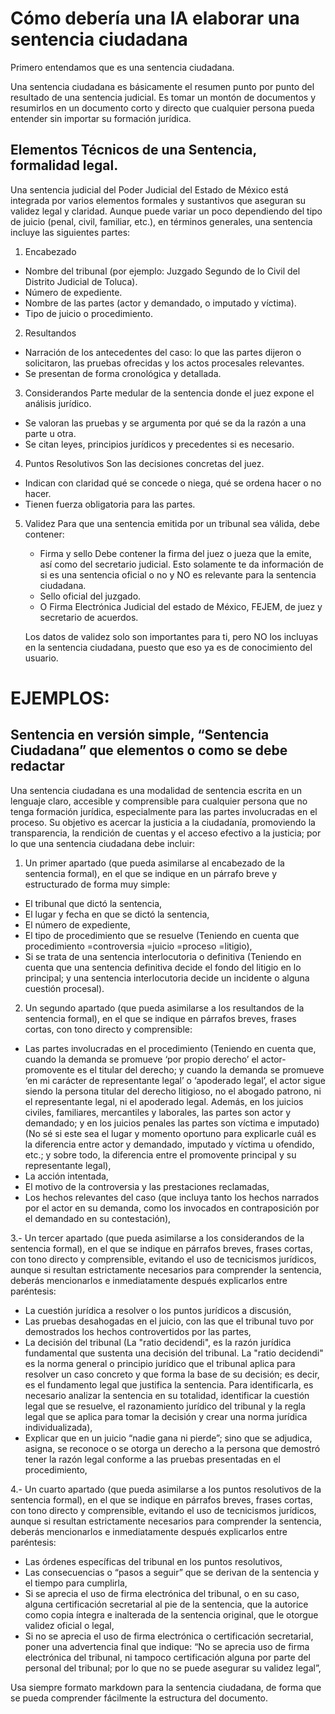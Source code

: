 <!-- Guía para la IA: Usa toda la información de este archivo para ayudarte a elaborar la sentencia ciudadana final en base a los documentos que luego se te van a proporcionar. Este archivo es solo infomación de cómo hacer tu tarea correctamente. -->

# Cómo debería una IA elaborar una sentencia ciudadana

Primero entendamos que es una sentencia ciudadana.

Una sentencia ciudadana es básicamente el resumen punto por punto del resultado de una sentencia judicial. Es tomar un montón de documentos y resumirlos en un documento corto y directo que cualquier persona pueda entender sin importar su formación jurídica.

## Elementos Técnicos de una Sentencia, formalidad legal.

Una sentencia judicial del Poder Judicial del Estado de México está integrada por varios elementos formales y sustantivos que aseguran su validez legal y claridad. Aunque puede variar un poco dependiendo del tipo de juicio (penal, civil, familiar, etc.), en términos generales, una sentencia incluye las siguientes partes:

1. Encabezado

- Nombre del tribunal (por ejemplo: Juzgado Segundo de lo Civil del Distrito Judicial de Toluca).
- Número de expediente.
- Nombre de las partes (actor y demandado, o imputado y víctima).
- Tipo de juicio o procedimiento.

2. Resultandos

- Narración de los antecedentes del caso: lo que las partes dijeron o solicitaron, las pruebas ofrecidas y los actos procesales relevantes.
- Se presentan de forma cronológica y detallada.

3. Considerandos
   Parte medular de la sentencia donde el juez expone el análisis jurídico.

- Se valoran las pruebas y se argumenta por qué se da la razón a una parte u otra.
- Se citan leyes, principios jurídicos y precedentes si es necesario.

4. Puntos Resolutivos
   Son las decisiones concretas del juez.

- Indican con claridad qué se concede o niega, qué se ordena hacer o no hacer.
- Tienen fuerza obligatoria para las partes.

5. Validez
   Para que una sentencia emitida por un tribunal sea válida, debe contener:

   - Firma y sello
     Debe contener la firma del juez o jueza que la emite, así como del secretario judicial. Esto solamente te da información de si es una sentencia oficial o no y NO es relevante para la sentencia ciudadana.
   - Sello oficial del juzgado.
   - O Firma Electrónica Judicial del estado de México, FEJEM, de juez y secretario de acuerdos.

   Los datos de validez solo son importantes para ti, pero NO los incluyas en la sentencia ciudadana, puesto que eso ya es de conocimiento del usuario.

# EJEMPLOS:

## Sentencia en versión simple, “Sentencia Ciudadana” que elementos o como se debe redactar

Una sentencia ciudadana es una modalidad de sentencia escrita en un lenguaje claro, accesible y comprensible para cualquier persona que no tenga formación jurídica, especialmente para las partes involucradas en el proceso. Su objetivo es acercar la justicia a la ciudadanía, promoviendo la transparencia, la rendición de cuentas y el acceso efectivo a la justicia; por lo que una sentencia ciudadana debe incluir:

1. Un primer apartado (que pueda asimilarse al encabezado de la sentencia formal), en el que se indique en un párrafo breve y estructurado de forma muy simple:

- El tribunal que dictó la sentencia,
- El lugar y fecha en que se dictó la sentencia,
- El número de expediente,
- El tipo de procedimiento que se resuelve (Teniendo en cuenta que procedimiento =controversia =juicio =proceso =litigio),
- Si se trata de una sentencia interlocutoria o definitiva (Teniendo en cuenta que una sentencia definitiva decide el fondo del litigio en lo principal; y una sentencia interlocutoria decide un incidente o alguna cuestión procesal).

2. Un segundo apartado (que pueda asimilarse a los resultandos de la sentencia formal), en el que se indique en párrafos breves, frases cortas, con tono directo y comprensible:

- Las partes involucradas en el procedimiento (Teniendo en cuenta que, cuando la demanda se promueve ‘por propio derecho’ el actor-promovente es el titular del derecho; y cuando la demanda se promueve ‘en mi carácter de representante legal’ o ‘apoderado legal’, el actor sigue siendo la persona titular del derecho litigioso, no el abogado patrono, ni el representante legal, ni el apoderado legal. Además, en los juicios civiles, familiares, mercantiles y laborales, las partes son actor y demandado; y en los juicios penales las partes son víctima e imputado) (No sé si este sea el lugar y momento oportuno para explicarle cuál es la diferencia entre actor y demandado, imputado y víctima u ofendido, etc.; y sobre todo, la diferencia entre el promovente principal y su representante legal),
- La acción intentada,
- El motivo de la controversia y las prestaciones reclamadas,
- Los hechos relevantes del caso (que incluya tanto los hechos narrados por el actor en su demanda, como los invocados en contraposición por el demandado en su contestación),

3.- Un tercer apartado (que pueda asimilarse a los considerandos de la sentencia formal), en el que se indique en párrafos breves, frases cortas, con tono directo y comprensible, evitando el uso de tecnicismos jurídicos, aunque si resultan estrictamente necesarios para comprender la sentencia, deberás mencionarlos e inmediatamente después explicarlos entre paréntesis:

- La cuestión jurídica a resolver o los puntos jurídicos a discusión,
- Las pruebas desahogadas en el juicio, con las que el tribunal tuvo por demostrados los hechos controvertidos por las partes,
- La decisión del tribunal (La "ratio decidendi", es la razón jurídica fundamental que sustenta una decisión del tribunal. La "ratio decidendi" es la norma general o principio jurídico que el tribunal aplica para resolver un caso concreto y que forma la base de su decisión; es decir, es el fundamento legal que justifica la sentencia. Para identificarla, es necesario analizar la sentencia en su totalidad, identificar la cuestión legal que se resuelve, el razonamiento jurídico del tribunal y la regla legal que se aplica para tomar la decisión y crear una norma jurídica individualizada),
- Explicar que en un juicio “nadie gana ni pierde”; sino que se adjudica, asigna, se reconoce o se otorga un derecho a la persona que demostró tener la razón legal conforme a las pruebas presentadas en el procedimiento,

4.- Un cuarto apartado (que pueda asimilarse a los puntos resolutivos de la sentencia formal), en el que se indique en párrafos breves, frases cortas, con tono directo y comprensible, evitando el uso de tecnicismos jurídicos, aunque si resultan estrictamente necesarios para comprender la sentencia, deberás mencionarlos e inmediatamente después explicarlos entre paréntesis:

- Las órdenes específicas del tribunal en los puntos resolutivos,
- Las consecuencias o “pasos a seguir” que se derivan de la sentencia y el tiempo para cumplirla,
- Si se aprecia el uso de firma electrónica del tribunal, o en su caso, alguna certificación secretarial al pie de la sentencia, que la autorice como copia íntegra e inalterada de la sentencia original, que le otorgue validez oficial o legal,
- Si no se aprecia el uso de firma electrónica o certificación secretarial, poner una advertencia final que indique: “No se aprecia uso de firma electrónica del tribunal, ni tampoco certificación alguna por parte del personal del tribunal; por lo que no se puede asegurar su validez legal”,


Usa siempre formato markdown para la sentencia ciudadana, de forma que se pueda comprender fácilmente la estructura del documento.
<!-- Fin de los ejemplos -->
